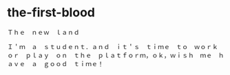# the-first-blood
Ｔｈｅ　ｎｅｗ　ｌａｎｄ

Ｉ＇ｍ　ａ　ｓｔｕｄｅｎｔ．ａｎｄ　ｉｔ＇ｓ　ｔｉｍｅ　ｔｏ　ｗｏｒｋ　ｏｒ　ｐｌａｙ　ｏｎ　ｔｈｅ　ｐｌａｔｆｏｒｍ，ｏｋ，ｗｉｓｈ　ｍｅ　ｈａｖｅ　ａ　ｇｏｏｄ　ｔｉｍｅ！
